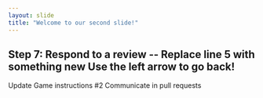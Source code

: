 ```yaml
---
layout: slide
title: "Welcome to our second slide!"
---
```

Step 7: Respond to a review -- Replace line 5 with something new
Use the left arrow to go back!
---
Update Game instructions #2
Communicate in pull requests

